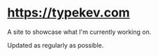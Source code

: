 # https://typekev.com

A site to showcase what I'm currently working on.

Updated as regularly as possible.